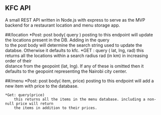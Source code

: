 ## KFC API 

A small REST API written in Node.js with express to serve as the MVP backend for a restaurant 
location and menu storage app. 

##/location
    *Post: post body( query )
        posting to this endpoint will update the locations present in the DB. Adding in the query   
        to the post body will determine the search string used to update the databse. Otherwise it 
        defaults to kfc.
    *GET : query ( lat, lng, rad)
        this returns all the locations within a search radius rad (in km) in increasing order of their  
        distance from the geopoint (lat, lng). If any of these is omitted then it defaults to the geopoint
        representing the Nairobi city center. 


##/menu
    *Post: post body( item, price)
        posting to this endpoint will add a new item with price to the database. 

    *Get: query(price)
        this returns all the items in the menu database. including a non-null price will return 
        the items in addition to their prices.
        
        
